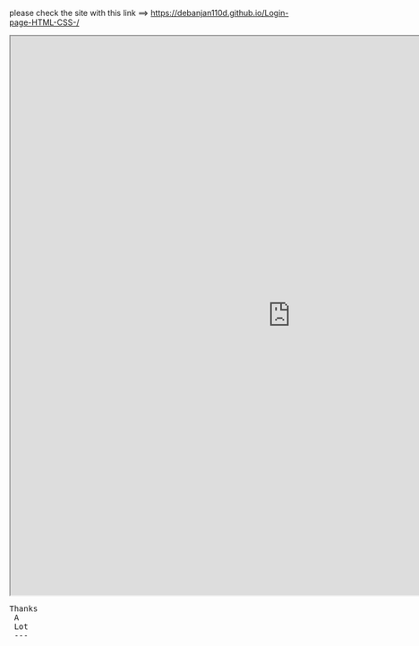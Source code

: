 please check the site with this link ==> https://debanjan110d.github.io/Login-page-HTML-CSS-/

 <iframe src="https://debanjan110d.github.io/Login-page-HTML-CSS-/" height="1000" width="1000"></iframe>

 <pre>Thanks
 A 
 Lot
 ---</pre>
